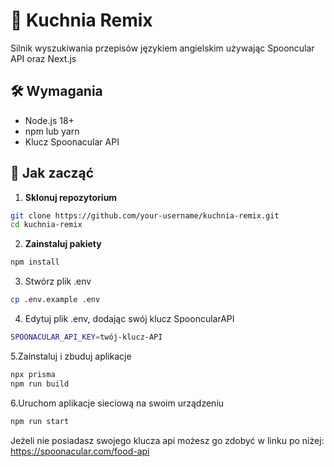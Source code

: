 # 🍳 Kuchnia Remix

Silnik wyszukiwania przepisów językiem angielskim używając Spooncular API oraz Next.js

## 🛠 Wymagania

- Node.js 18+
- npm lub yarn
- Klucz Spoonacular API

## 🚀 Jak zacząć

1. **Sklonuj repozytorium**

```bash
git clone https://github.com/your-username/kuchnia-remix.git
cd kuchnia-remix
```

2. **Zainstaluj pakiety**
```bash
npm install

```

3. Stwórz plik .env
```bash
cp .env.example .env
```

4. Edytuj plik .env, dodając swój klucz SpooncularAPI
```bash
SPOONACULAR_API_KEY=twój-klucz-API
```
5.Zainstaluj i zbuduj aplikacje
```bash
npx prisma
npm run build
```
6.Uruchom aplikacje sieciową na swoim urządzeniu
```bash
npm run start
```
Jeżeli nie posiadasz swojego klucza api możesz go zdobyć w linku po niżej:
https://spoonacular.com/food-api